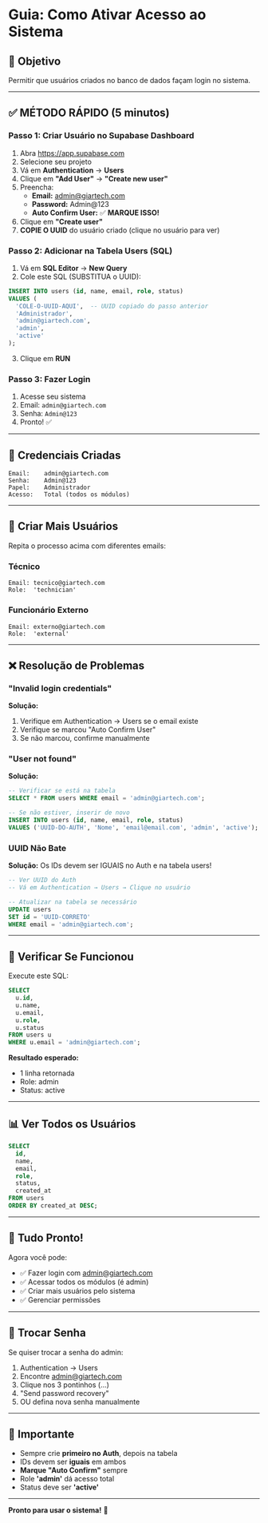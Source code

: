 # Guia: Como Ativar Acesso ao Sistema

## 🎯 Objetivo
Permitir que usuários criados no banco de dados façam login no sistema.

---

## ✅ MÉTODO RÁPIDO (5 minutos)

### Passo 1: Criar Usuário no Supabase Dashboard

1. Abra https://app.supabase.com
2. Selecione seu projeto
3. Vá em **Authentication** → **Users**
4. Clique em **"Add User"** → **"Create new user"**
5. Preencha:
   - **Email:** admin@giartech.com
   - **Password:** Admin@123
   - **Auto Confirm User:** ✅ **MARQUE ISSO!**
6. Clique em **"Create user"**
7. **COPIE O UUID** do usuário criado (clique no usuário para ver)

### Passo 2: Adicionar na Tabela Users (SQL)

1. Vá em **SQL Editor** → **New Query**
2. Cole este SQL (SUBSTITUA o UUID):

```sql
INSERT INTO users (id, name, email, role, status)
VALUES (
  'COLE-O-UUID-AQUI',  -- UUID copiado do passo anterior
  'Administrador',
  'admin@giartech.com',
  'admin',
  'active'
);
```

3. Clique em **RUN**

### Passo 3: Fazer Login

1. Acesse seu sistema
2. Email: `admin@giartech.com`
3. Senha: `Admin@123`
4. Pronto! ✅

---

## 🔐 Credenciais Criadas

```
Email:    admin@giartech.com
Senha:    Admin@123
Papel:    Administrador
Acesso:   Total (todos os módulos)
```

---

## 👥 Criar Mais Usuários

Repita o processo acima com diferentes emails:

### Técnico
```
Email: tecnico@giartech.com
Role:  'technician'
```

### Funcionário Externo
```
Email: externo@giartech.com
Role:  'external'
```

---

## ❌ Resolução de Problemas

### "Invalid login credentials"

**Solução:**
1. Verifique em Authentication → Users se o email existe
2. Verifique se marcou "Auto Confirm User"
3. Se não marcou, confirme manualmente

### "User not found"

**Solução:**
```sql
-- Verificar se está na tabela
SELECT * FROM users WHERE email = 'admin@giartech.com';

-- Se não estiver, inserir de novo
INSERT INTO users (id, name, email, role, status)
VALUES ('UUID-DO-AUTH', 'Nome', 'email@email.com', 'admin', 'active');
```

### UUID Não Bate

**Solução:**
Os IDs devem ser IGUAIS no Auth e na tabela users!

```sql
-- Ver UUID do Auth
-- Vá em Authentication → Users → Clique no usuário

-- Atualizar na tabela se necessário
UPDATE users
SET id = 'UUID-CORRETO'
WHERE email = 'admin@giartech.com';
```

---

## 🧪 Verificar Se Funcionou

Execute este SQL:

```sql
SELECT
  u.id,
  u.name,
  u.email,
  u.role,
  u.status
FROM users u
WHERE u.email = 'admin@giartech.com';
```

**Resultado esperado:**
- 1 linha retornada
- Role: admin
- Status: active

---

## 📊 Ver Todos os Usuários

```sql
SELECT
  id,
  name,
  email,
  role,
  status,
  created_at
FROM users
ORDER BY created_at DESC;
```

---

## 🎉 Tudo Pronto!

Agora você pode:
- ✅ Fazer login com admin@giartech.com
- ✅ Acessar todos os módulos (é admin)
- ✅ Criar mais usuários pelo sistema
- ✅ Gerenciar permissões

---

## 🔑 Trocar Senha

Se quiser trocar a senha do admin:

1. Authentication → Users
2. Encontre admin@giartech.com
3. Clique nos 3 pontinhos (...)
4. "Send password recovery"
5. OU defina nova senha manualmente

---

## 📌 Importante

- Sempre crie **primeiro no Auth**, depois na tabela
- IDs devem ser **iguais** em ambos
- **Marque "Auto Confirm"** sempre
- Role **'admin'** dá acesso total
- Status deve ser **'active'**

---

**Pronto para usar o sistema!** 🚀
